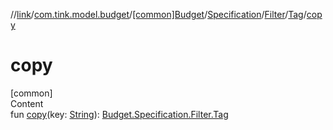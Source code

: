 //[link](../../../../../index.md)/[com.tink.model.budget](../../../../index.md)/[[common]Budget](../../../index.md)/[Specification](../../index.md)/[Filter](../index.md)/[Tag](index.md)/[copy](copy.md)



# copy  
[common]  
Content  
fun [copy](copy.md)(key: [String](https://kotlinlang.org/api/latest/jvm/stdlib/kotlin/-string/index.html)): [Budget.Specification.Filter.Tag](index.md)  



